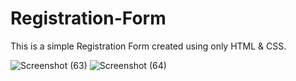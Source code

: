 # Registration-Form
This is a simple Registration Form created using only HTML & CSS.

![Screenshot (63)](https://github.com/Ekipchirchir/Registarion-Form/assets/130069395/7b11f221-e8aa-482c-a2c7-8c996e858511)
![Screenshot (64)](https://github.com/Ekipchirchir/Registarion-Form/assets/130069395/e0d429ae-c87f-41f0-a966-890342096545)
